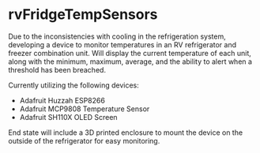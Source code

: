 # rvFridgeTempSensors

Due to the inconsistencies with cooling in the refrigeration system, developing a device to monitor temperatures in an RV refrigerator and freezer combination unit.  Will display the current temperature of each unit, along with the minimum, maximum, average, and the ability to alert when a threshold has been breached.

Currently utilizing the following devices:
- Adafruit Huzzah ESP8266
- Adafruit MCP9808 Temperature Sensor
- Adafruit SH110X OLED Screen

End state will include a 3D printed enclosure to mount the device on the outside of the refrigerator for easy monitoring.
